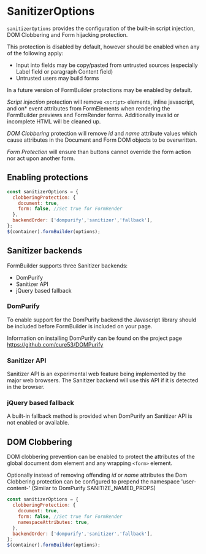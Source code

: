 # SanitizerOptions
`sanitizerOptions` provides the configuration of the built-in script injection, DOM Clobbering and Form hijacking protection.

This protection is disabled by default, however should be enabled when any of the following apply:
- Input into fields may be copy/pasted from untrusted sources (especially Label field or paragraph Content field)
- Untrusted users may build forms

In a future version of FormBuilder protections may be enabled by default.

_Script injection_ protection will remove `<script>` elements, inline javascript, and on* event attributes from FormElements when rendering the FormBuilder previews and FormRender forms. Additionally invalid or incomplete HTML will be cleaned up.

_DOM Clobbering_ protection will remove _id_ and _name_ attribute values which cause attributes in the Document and Form DOM objects to be overwritten.

_Form Protection_ will ensure than buttons cannot override the form action nor act upon another form.

## Enabling protections
```javascript
const sanitizerOptions = {
  clobberingProtection: {
    document: true,
    form: false, //Set true for FormRender
  },
  backendOrder: ['dompurify','sanitizer','fallback'],
};
$(container).formBuilder(options);
```

## Sanitizer backends

FormBuilder supports three Sanitizer backends:
- DomPurify
- Sanitizer API
- jQuery based fallback

### DomPurify
To enable support for the DomPurify backend the Javascript library should be included before FormBuilder is included on your page.

Information on installing DomPurify can be found on the project page https://github.com/cure53/DOMPurify

### Sanitizer API
Sanitizer API is an experimental web feature being implemented by the major web browsers. The Sanitizer backend will use this API if it is detected in the browser.

### jQuery based fallback
A built-in fallback method is provided when DomPurify an Sanitizer API is not enabled or available.

## DOM Clobbering
DOM clobbering prevention can be enabled to protect the attributes of the global document dom element and any wrapping `<form>` element.

Optionally instead of removing offending _id_ or _name_ attributes the Dom Clobbering protection can be configured to prepend the namespace 'user-content-' (Similar to DomPurify SANITIZE_NAMED_PROPS)

```javascript
const sanitizerOptions = {
  clobberingProtection: {
    document: true,
    form: false, //Set true for FormRender
    namespaceAttributes: true,
  },
  backendOrder: ['dompurify','sanitizer','fallback'],
};
$(container).formBuilder(options);
```
